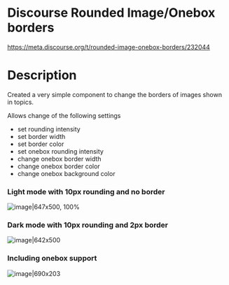# Discourse Rounded Image/Onebox borders

https://meta.discourse.org/t/rounded-image-onebox-borders/232044
# Description

Created a very simple component to change the borders of images shown in topics.

Allows change of the following settings
* set rounding intensity
* set border width 
* set border color 
* set onebox rounding intensity
* change onebox border width
* change onebox border color 
* change onebox background color

### Light mode with 10px rounding and no border
![image|647x500, 100%](![image](https://user-images.githubusercontent.com/59151753/177473456-d09599fd-2f53-400c-b03a-073722a500b6.png))

### Dark mode with 10px rounding and 2px border
![image|642x500](![image](https://user-images.githubusercontent.com/59151753/177473479-aef7e445-72d1-4346-b6e1-74ad488af35c.png))

### Including onebox support
![image|690x203](![image](https://user-images.githubusercontent.com/59151753/177473493-eb8ba704-fcb4-4eaf-9bda-910fc9aa4f0b.png))
